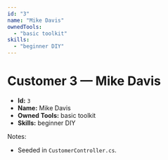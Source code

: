 ```yaml
---
id: "3"
name: "Mike Davis"
ownedTools:
  - "basic toolkit"
skills:
  - "beginner DIY"
---
```


# Customer 3 — Mike Davis

- **Id:** `3`
- **Name:** Mike Davis
- **Owned Tools:** basic toolkit
- **Skills:** beginner DIY

Notes:

- Seeded in `CustomerController.cs`.
